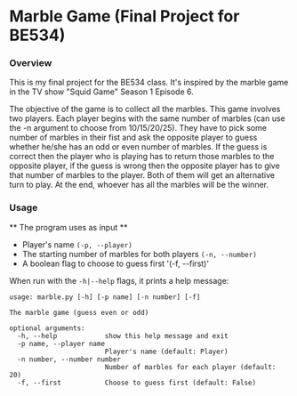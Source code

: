 # Marble Game (Final Project for BE534)

###  Overview

This is my final project for the BE534 class. It's inspired by the marble game in the TV show "Squid Game" Season 1 Episode 6.

The objective of the game is to collect all the marbles. This game involves two players. Each player begins with the same number of marbles (can use the -n argument to choose from 10/15/20/25). They have to pick some number of marbles in their fist and ask the opposite player to guess whether he/she has an odd or even number of marbles. If the guess is correct then the player who is playing has to return those marbles to the opposite player, if the guess is wrong then the opposite player has to give that number of marbles to the player. Both of them will get an alternative turn to play. At the end, whoever has all the marbles will be the winner.

### Usage

** The program uses as input **

* Player's name `(-p, --player)`
* The starting number of marbles for both players `(-n, --number)`
* A boolean flag to choose to guess first '(-f, --first)'

When run with the `-h|--help` flags, it prints a help message:

```
usage: marble.py [-h] [-p name] [-n number] [-f]

The marble game (guess even or odd)

optional arguments:
  -h, --help            show this help message and exit
  -p name, --player name
                        Player's name (default: Player)
  -n number, --number number
                        Number of marbles for each player (default: 20)
  -f, --first           Choose to guess first (default: False)
```
